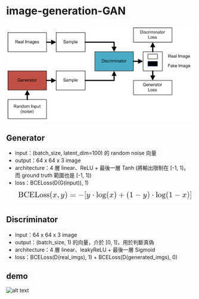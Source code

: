 # image-generation-GAN
![alt text](architecture.png)
## Generator
- input：(batch_size, latent_dim=100) 的 random noise 向量
- output：64 x 64 x 3 image
- architecture：4 層 linear、ReLU + 最後一層 Tanh (將輸出限制在 [-1, 1]，而 ground truth 範圍也是 [-1, 1])
- loss：BCELoss(D(G(input)), 1)  
![alt text](loss.png)

## Discriminator
- input：64 x 64 x 3 image
- output：(batch_size, 1) 的向量，介於 [0, 1]，用於判斷真偽
- architecture：4 層 linear、leakyReLU + 最後一層 Sigmoid
- loss：BCELoss(D(real_imgs), 1) + BCELoss(D(generated_imgs), 0)

## demo
![alt text](comic-characters-face/epoch_10.png)
